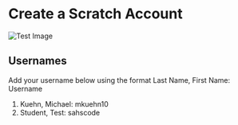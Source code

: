 # Create a Scratch Account
![Test Image](http://www.nndb.com/people/877/000022811/rodney.jpg)


## Usernames
Add your username below using the format Last Name, First Name: Username

1) Kuehn, Michael: mkuehn10   
2) Student, Test: sahscode   
